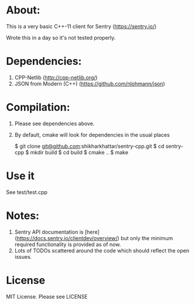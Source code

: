 # About:

This is a very basic C++-11 client for Sentry (https://sentry.io/)

Wrote this in a day so it's not tested properly.


# Dependencies:

1. CPP-Netlib (http://cpp-netlib.org/)
2. JSON from Modern (C++) (https://github.com/nlohmann/json)


# Compilation:

1. Please see dependencies above.
2. By default, cmake will look for dependencies in the usual places

    $ git clone git@github.com:shikharkhattar/sentry-cpp.git
    $ cd sentry-cpp
    $ mkdir build
    $ cd build
    $ cmake ..
    $ make


# Use it

See test/test.cpp


# Notes:

1. Sentry API documentation is [here] (https://docs.sentry.io/clientdev/overview/)
but only the minimum required functionality is provided as of now.
2. Lots of TODOs scattered around the code which should reflect the open issues.


# License

MIT License. Please see LICENSE
